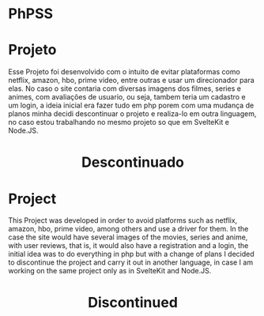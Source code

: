 # PhPSS

# Projeto

Esse Projeto foi desenvolvido com o intuito de evitar plataformas como netflix, amazon, hbo, prime video, entre outras e usar um direcionador para elas.
No caso o site contaria com diversas imagens dos filmes, series e animes, com avaliações de usuario, ou seja, tambem teria um cadastro e um login, a ideia inicial era fazer tudo em php
porem com uma mudança de planos minha decidi descontinuar o projeto e realiza-lo em outra linguagem, no caso estou trabalhando no mesmo projeto so que em SvelteKit e Node.JS.

<h1 align="center">Descontinuado</h1>

# Project

This Project was developed in order to avoid platforms such as netflix, amazon, hbo, prime video, among others and use a driver for them.
In the case the site would have several images of the movies, series and anime, with user reviews, that is, it would also have a registration and a login, the initial idea was to do everything in php
but with a change of plans I decided to discontinue the project and carry it out in another language, in case I am working on the same project only as in SvelteKit and Node.JS.


<h1 align="center">Discontinued</h1>
